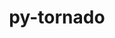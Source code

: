 ---
title: "py-tornado"
layout: cache
categories: [package, develop]
meta: {"versions": ["5.1.1", "6.3.3"], "compilers": ["gcc@=11.1.0", "gcc@=11.4.0", "gcc@=9.4.0", "oneapi@=2023.2.0"], "oss": ["ubuntu20.04", "ubuntu22.04"], "platforms": ["linux"], "targets": ["aarch64", "neoverse_v1", "ppc64le", "x86_64_v3"], "stacks": ["data-vis-sdk", "e4s", "e4s-aarch64", "e4s-neoverse_v1", "e4s-oneapi", "e4s-power", "root"], "num_specs": 22, "num_specs_by_stack": {"root": 22, "e4s-neoverse_v1": 3, "e4s-power": 6, "data-vis-sdk": 2, "e4s": 4, "e4s-oneapi": 4, "e4s-aarch64": 3}}
spec_details: [{"hash": "unzt4ml642tvpjstqwrq246khyuh6zb6", "compiler": "gcc@=11.4.0", "versions": ["5.1.1"], "os": "ubuntu20.04", "platform": "linux", "target": "neoverse_v1", "variants": ["build_system=python_pip"], "stacks": ["root", "e4s-neoverse_v1"], "size": "-", "tarball": "https://binaries.spack.io/develop/build_cache/linux-ubuntu20.04-neoverse_v1/gcc-11.4.0/py-tornado-5.1.1/linux-ubuntu20.04-neoverse_v1-gcc-11.4.0-py-tornado-5.1.1-unzt4ml642tvpjstqwrq246khyuh6zb6.spack"}, {"hash": "ulglfcutbgj6uicfej74r5hoi4apykuq", "compiler": "gcc@=11.4.0", "versions": ["6.3.3"], "os": "ubuntu20.04", "platform": "linux", "target": "neoverse_v1", "variants": ["build_system=python_pip"], "stacks": ["root", "e4s-neoverse_v1"], "size": "-", "tarball": "https://binaries.spack.io/develop/build_cache/linux-ubuntu20.04-neoverse_v1/gcc-11.4.0/py-tornado-6.3.3/linux-ubuntu20.04-neoverse_v1-gcc-11.4.0-py-tornado-6.3.3-ulglfcutbgj6uicfej74r5hoi4apykuq.spack"}, {"hash": "4c4daqshfegp2jwyg5vmnrh2tbc2upna", "compiler": "gcc@=11.4.0", "versions": ["6.3.3"], "os": "ubuntu20.04", "platform": "linux", "target": "neoverse_v1", "variants": ["build_system=python_pip"], "stacks": ["root", "e4s-neoverse_v1"], "size": "-", "tarball": "https://binaries.spack.io/develop/build_cache/linux-ubuntu20.04-neoverse_v1/gcc-11.4.0/py-tornado-6.3.3/linux-ubuntu20.04-neoverse_v1-gcc-11.4.0-py-tornado-6.3.3-4c4daqshfegp2jwyg5vmnrh2tbc2upna.spack"}, {"hash": "ghhyljc62cvmjqhx565nirjsiatsl46d", "compiler": "gcc@=9.4.0", "versions": ["6.3.3"], "os": "ubuntu20.04", "platform": "linux", "target": "ppc64le", "variants": ["build_system=python_pip"], "stacks": ["e4s-power", "root"], "size": "-", "tarball": "https://binaries.spack.io/develop/build_cache/linux-ubuntu20.04-ppc64le/gcc-9.4.0/py-tornado-6.3.3/linux-ubuntu20.04-ppc64le-gcc-9.4.0-py-tornado-6.3.3-ghhyljc62cvmjqhx565nirjsiatsl46d.spack"}, {"hash": "ghovmuqrmvhxrvoq73mubu36mbwos22r", "compiler": "gcc@=9.4.0", "versions": ["5.1.1"], "os": "ubuntu20.04", "platform": "linux", "target": "ppc64le", "variants": ["build_system=python_pip"], "stacks": ["e4s-power", "root"], "size": "-", "tarball": "https://binaries.spack.io/develop/build_cache/linux-ubuntu20.04-ppc64le/gcc-9.4.0/py-tornado-5.1.1/linux-ubuntu20.04-ppc64le-gcc-9.4.0-py-tornado-5.1.1-ghovmuqrmvhxrvoq73mubu36mbwos22r.spack"}, {"hash": "5bltfrk7p6stuj34clvo3g7x5hi5jfel", "compiler": "gcc@=9.4.0", "versions": ["6.3.3"], "os": "ubuntu20.04", "platform": "linux", "target": "ppc64le", "variants": ["build_system=python_pip"], "stacks": ["e4s-power", "root"], "size": "-", "tarball": "https://binaries.spack.io/develop/build_cache/linux-ubuntu20.04-ppc64le/gcc-9.4.0/py-tornado-6.3.3/linux-ubuntu20.04-ppc64le-gcc-9.4.0-py-tornado-6.3.3-5bltfrk7p6stuj34clvo3g7x5hi5jfel.spack"}, {"hash": "qt2be7rdjtbht37r6wqhulwk4zfsk4ur", "compiler": "gcc@=9.4.0", "versions": ["5.1.1"], "os": "ubuntu20.04", "platform": "linux", "target": "ppc64le", "variants": ["build_system=python_pip"], "stacks": ["e4s-power", "root"], "size": "-", "tarball": "https://binaries.spack.io/develop/build_cache/linux-ubuntu20.04-ppc64le/gcc-9.4.0/py-tornado-5.1.1/linux-ubuntu20.04-ppc64le-gcc-9.4.0-py-tornado-5.1.1-qt2be7rdjtbht37r6wqhulwk4zfsk4ur.spack"}, {"hash": "7z5iew3s4zlod3xo6hak3k5zujvjykem", "compiler": "gcc@=9.4.0", "versions": ["6.3.3"], "os": "ubuntu20.04", "platform": "linux", "target": "ppc64le", "variants": ["build_system=python_pip"], "stacks": ["e4s-power", "root"], "size": "-", "tarball": "https://binaries.spack.io/develop/build_cache/linux-ubuntu20.04-ppc64le/gcc-9.4.0/py-tornado-6.3.3/linux-ubuntu20.04-ppc64le-gcc-9.4.0-py-tornado-6.3.3-7z5iew3s4zlod3xo6hak3k5zujvjykem.spack"}, {"hash": "scvs6spfv6un7mifs33jjbvkk6bpunoq", "compiler": "gcc@=9.4.0", "versions": ["6.3.3"], "os": "ubuntu20.04", "platform": "linux", "target": "ppc64le", "variants": ["build_system=python_pip"], "stacks": ["e4s-power", "root"], "size": "-", "tarball": "https://binaries.spack.io/develop/build_cache/linux-ubuntu20.04-ppc64le/gcc-9.4.0/py-tornado-6.3.3/linux-ubuntu20.04-ppc64le-gcc-9.4.0-py-tornado-6.3.3-scvs6spfv6un7mifs33jjbvkk6bpunoq.spack"}, {"hash": "dcaspbmeuab33i2fhxuispeffem7aeak", "compiler": "gcc@=11.1.0", "versions": ["6.3.3"], "os": "ubuntu20.04", "platform": "linux", "target": "x86_64_v3", "variants": ["build_system=python_pip"], "stacks": ["data-vis-sdk", "root"], "size": "-", "tarball": "https://binaries.spack.io/develop/build_cache/linux-ubuntu20.04-x86_64_v3/gcc-11.1.0/py-tornado-6.3.3/linux-ubuntu20.04-x86_64_v3-gcc-11.1.0-py-tornado-6.3.3-dcaspbmeuab33i2fhxuispeffem7aeak.spack"}, {"hash": "fio64d62cvuyolaq26evp64lkjpo7vwf", "compiler": "gcc@=11.1.0", "versions": ["6.3.3"], "os": "ubuntu20.04", "platform": "linux", "target": "x86_64_v3", "variants": ["build_system=python_pip"], "stacks": ["data-vis-sdk", "root"], "size": "-", "tarball": "https://binaries.spack.io/develop/build_cache/linux-ubuntu20.04-x86_64_v3/gcc-11.1.0/py-tornado-6.3.3/linux-ubuntu20.04-x86_64_v3-gcc-11.1.0-py-tornado-6.3.3-fio64d62cvuyolaq26evp64lkjpo7vwf.spack"}, {"hash": "kgosvvdrbnlebwdriwuozvxccnxdmch2", "compiler": "gcc@=11.4.0", "versions": ["5.1.1"], "os": "ubuntu20.04", "platform": "linux", "target": "x86_64_v3", "variants": ["build_system=python_pip"], "stacks": ["root", "e4s"], "size": "-", "tarball": "https://binaries.spack.io/develop/build_cache/linux-ubuntu20.04-x86_64_v3/gcc-11.4.0/py-tornado-5.1.1/linux-ubuntu20.04-x86_64_v3-gcc-11.4.0-py-tornado-5.1.1-kgosvvdrbnlebwdriwuozvxccnxdmch2.spack"}, {"hash": "kjgnn3bathe46n7ajex5u4w7ufwghejk", "compiler": "gcc@=11.4.0", "versions": ["6.3.3"], "os": "ubuntu20.04", "platform": "linux", "target": "x86_64_v3", "variants": ["build_system=python_pip"], "stacks": ["root", "e4s"], "size": "-", "tarball": "https://binaries.spack.io/develop/build_cache/linux-ubuntu20.04-x86_64_v3/gcc-11.4.0/py-tornado-6.3.3/linux-ubuntu20.04-x86_64_v3-gcc-11.4.0-py-tornado-6.3.3-kjgnn3bathe46n7ajex5u4w7ufwghejk.spack"}, {"hash": "ucgddbq7tg34sbvqaovyqowzmgjbdidx", "compiler": "gcc@=11.4.0", "versions": ["6.3.3"], "os": "ubuntu20.04", "platform": "linux", "target": "x86_64_v3", "variants": ["build_system=python_pip"], "stacks": ["root", "e4s"], "size": "-", "tarball": "https://binaries.spack.io/develop/build_cache/linux-ubuntu20.04-x86_64_v3/gcc-11.4.0/py-tornado-6.3.3/linux-ubuntu20.04-x86_64_v3-gcc-11.4.0-py-tornado-6.3.3-ucgddbq7tg34sbvqaovyqowzmgjbdidx.spack"}, {"hash": "epsuwztk5mgs3qp4fuekegu7bk2s3bfk", "compiler": "gcc@=11.4.0", "versions": ["6.3.3"], "os": "ubuntu20.04", "platform": "linux", "target": "x86_64_v3", "variants": ["build_system=python_pip"], "stacks": ["root", "e4s"], "size": "-", "tarball": "https://binaries.spack.io/develop/build_cache/linux-ubuntu20.04-x86_64_v3/gcc-11.4.0/py-tornado-6.3.3/linux-ubuntu20.04-x86_64_v3-gcc-11.4.0-py-tornado-6.3.3-epsuwztk5mgs3qp4fuekegu7bk2s3bfk.spack"}, {"hash": "i6dxxxccfq6f42kjspunjavmlu3qe45d", "compiler": "oneapi@=2023.2.0", "versions": ["6.3.3"], "os": "ubuntu20.04", "platform": "linux", "target": "x86_64_v3", "variants": ["build_system=python_pip"], "stacks": ["root", "e4s-oneapi"], "size": "-", "tarball": "https://binaries.spack.io/develop/build_cache/linux-ubuntu20.04-x86_64_v3/oneapi-2023.2.0/py-tornado-6.3.3/linux-ubuntu20.04-x86_64_v3-oneapi-2023.2.0-py-tornado-6.3.3-i6dxxxccfq6f42kjspunjavmlu3qe45d.spack"}, {"hash": "a3qv276ug5o5m52zh4d3s3xvgfuqwqh3", "compiler": "oneapi@=2023.2.0", "versions": ["5.1.1"], "os": "ubuntu20.04", "platform": "linux", "target": "x86_64_v3", "variants": ["build_system=python_pip"], "stacks": ["root", "e4s-oneapi"], "size": "-", "tarball": "https://binaries.spack.io/develop/build_cache/linux-ubuntu20.04-x86_64_v3/oneapi-2023.2.0/py-tornado-5.1.1/linux-ubuntu20.04-x86_64_v3-oneapi-2023.2.0-py-tornado-5.1.1-a3qv276ug5o5m52zh4d3s3xvgfuqwqh3.spack"}, {"hash": "mqmwunuv7igiwkji4wrujfs2zxtf3qxy", "compiler": "oneapi@=2023.2.0", "versions": ["6.3.3"], "os": "ubuntu20.04", "platform": "linux", "target": "x86_64_v3", "variants": ["build_system=python_pip"], "stacks": ["root", "e4s-oneapi"], "size": "-", "tarball": "https://binaries.spack.io/develop/build_cache/linux-ubuntu20.04-x86_64_v3/oneapi-2023.2.0/py-tornado-6.3.3/linux-ubuntu20.04-x86_64_v3-oneapi-2023.2.0-py-tornado-6.3.3-mqmwunuv7igiwkji4wrujfs2zxtf3qxy.spack"}, {"hash": "5qaalj7xajhnyma3l7ndyggg6s4sgegh", "compiler": "oneapi@=2023.2.0", "versions": ["6.3.3"], "os": "ubuntu20.04", "platform": "linux", "target": "x86_64_v3", "variants": ["build_system=python_pip"], "stacks": ["root", "e4s-oneapi"], "size": "-", "tarball": "https://binaries.spack.io/develop/build_cache/linux-ubuntu20.04-x86_64_v3/oneapi-2023.2.0/py-tornado-6.3.3/linux-ubuntu20.04-x86_64_v3-oneapi-2023.2.0-py-tornado-6.3.3-5qaalj7xajhnyma3l7ndyggg6s4sgegh.spack"}, {"hash": "ljunjqu6nxvbq6ujhlyigtqjft56is67", "compiler": "gcc@=11.4.0", "versions": ["6.3.3"], "os": "ubuntu22.04", "platform": "linux", "target": "aarch64", "variants": ["build_system=python_pip"], "stacks": ["e4s-aarch64", "root"], "size": "-", "tarball": "https://binaries.spack.io/develop/build_cache/linux-ubuntu22.04-aarch64/gcc-11.4.0/py-tornado-6.3.3/linux-ubuntu22.04-aarch64-gcc-11.4.0-py-tornado-6.3.3-ljunjqu6nxvbq6ujhlyigtqjft56is67.spack"}, {"hash": "wnx2gnreweyj2xbbyts4lh2l3uo5hlzg", "compiler": "gcc@=11.4.0", "versions": ["6.3.3"], "os": "ubuntu22.04", "platform": "linux", "target": "aarch64", "variants": ["build_system=python_pip"], "stacks": ["e4s-aarch64", "root"], "size": "-", "tarball": "https://binaries.spack.io/develop/build_cache/linux-ubuntu22.04-aarch64/gcc-11.4.0/py-tornado-6.3.3/linux-ubuntu22.04-aarch64-gcc-11.4.0-py-tornado-6.3.3-wnx2gnreweyj2xbbyts4lh2l3uo5hlzg.spack"}, {"hash": "xwevybnui6vywjh54oup2g3ij7snc3vx", "compiler": "gcc@=11.4.0", "versions": ["5.1.1"], "os": "ubuntu22.04", "platform": "linux", "target": "aarch64", "variants": ["build_system=python_pip"], "stacks": ["e4s-aarch64", "root"], "size": "-", "tarball": "https://binaries.spack.io/develop/build_cache/linux-ubuntu22.04-aarch64/gcc-11.4.0/py-tornado-5.1.1/linux-ubuntu22.04-aarch64-gcc-11.4.0-py-tornado-5.1.1-xwevybnui6vywjh54oup2g3ij7snc3vx.spack"}]
---